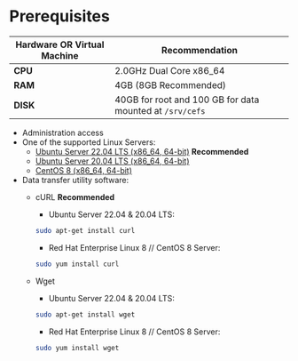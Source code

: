 # Prerequisites

<!-- - RAM 16GB (minimum) -->
| Hardware OR Virtual Machine | Recommendation   |
|-----------------------------|------------------|
| **CPU**                     | 2.0GHz Dual Core x86_64 |
| **RAM**                     | 4GB (8GB Recommended) |
| **DISK**                    | 40GB for root and 100 GB for data mounted at `/srv/cefs`|

- Administration access
- One of the supported Linux Servers:
  - [Ubuntu Server 22.04 LTS (x86_64, 64-bit)](https://www.ubuntu.com/download/server)
   **Recommended**
  - [Ubuntu Server 20.04 LTS (x86_64, 64-bit)](https://www.ubuntu.com/download/server)
  - [CentOS 8 (x86_64, 64-bit)](https://www.centos.org/download/)
- Data transfer utility software:
  - cURL **Recommended**
    - Ubuntu Server 22.04 & 20.04 LTS:

    ``` bash
    sudo apt-get install curl
    ```

    - Red Hat Enterprise Linux 8 // CentOS 8 Server:

    ``` bash
    sudo yum install curl
    ```

  - Wget

    - Ubuntu Server 22.04 & 20.04 LTS:

    ``` bash
    sudo apt-get install wget
    ```

    - Red Hat Enterprise Linux 8 // CentOS 8 Server:

    ``` bash
    sudo yum install wget
    ```
